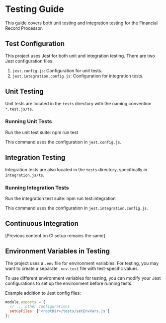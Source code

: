 # Testing Guide

This guide covers both unit testing and integration testing for the Financial Record Processor.

## Test Configuration

This project uses Jest for both unit and integration testing. There are two Jest configuration files:

1. `jest.config.js`: Configuration for unit tests.
2. `jest.integration.config.js`: Configuration for integration tests.

## Unit Testing

Unit tests are located in the `tests` directory with the naming convention `*.test.js/ts`.

### Running Unit Tests

Run the unit test suite: npm run test

This command uses the configuration in `jest.config.js`.

## Integration Testing

Integration tests are also located in the `tests` directory, specifically in `integration.js/ts`.

### Running Integration Tests

Run the integration test suite:  npm run test:integration

This command uses the configuration in `jest.integration.config.js`.

## Continuous Integration

[Previous content on CI setup remains the same]

## Environment Variables in Testing

The project uses a `.env` file for environment variables. For testing, you may want to create a separate `.env.test` file with test-specific values.

To use different environment variables for testing, you can modify your Jest configurations to set up the environment before running tests.

Example addition to Jest config files:

```javascript
module.exports = {
  // ... other configurations
  setupFiles: ['<rootDir>/tests/setEnvVars.js']
};
